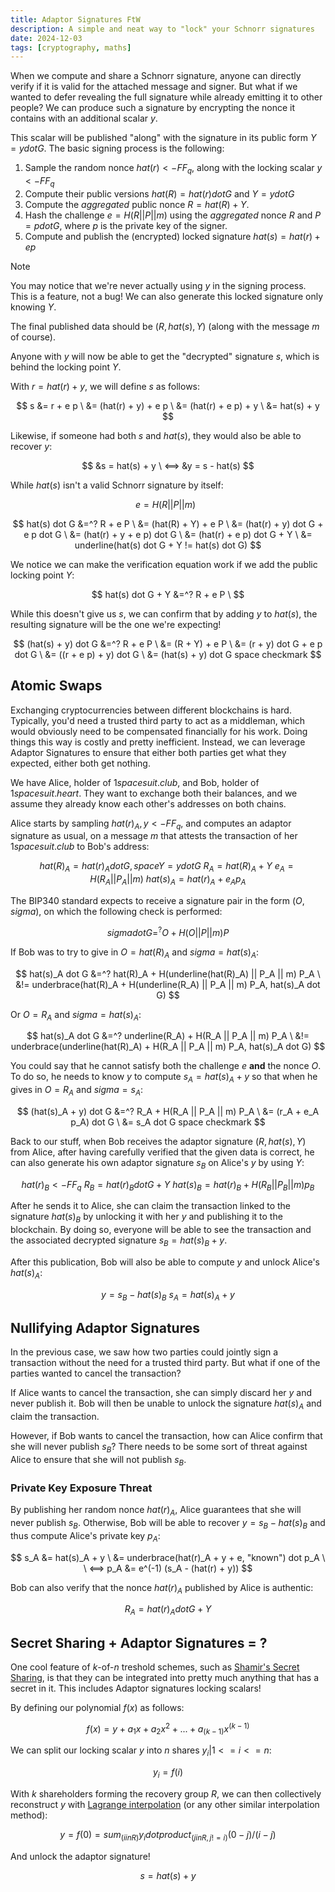 ```yaml
---
title: Adaptor Signatures FtW
description: A simple and neat way to "lock" your Schnorr signatures
date: 2024-12-03
tags: [cryptography, maths]
---
```


When we compute and share a Schnorr signature, anyone can directly verify if it is valid for the attached message and signer. But what if we wanted to defer revealing the full signature while already emitting it to other people? We can produce such a signature by encrypting the nonce it contains with an additional scalar $y$.

This scalar will be published "along" with the signature in its public form $Y = y dot G$. The basic signing process is the following:

1. Sample the random nonce $hat(r) <- FF_q$, along with the locking scalar $y <- FF_q$
2. Compute their public versions $hat(R) = hat(r) dot G$ and $Y = y dot G$
3. Compute the _aggregated_ public nonce $R = hat(R) + Y$.
4. Hash the challenge $e = H(R || P || m)$ using the _aggregated_ nonce $R$ and $P = p dot G$, where $p$ is the private key of the signer.
5. Compute and publish the (encrypted) locked signature $hat(s) = hat(r) + e p$

> [!NOTE]
> You may notice that we're never actually using $y$ in the signing process. This is a feature, not a bug! We can also generate this locked signature only knowing $Y$.

The final published data should be $(R, hat(s), Y)$ (along with the message $m$ of course).

Anyone with $y$ will now be able to get the "decrypted" signature $s$, which is behind the locking point $Y$.

With $r = hat(r) + y$, we will define $s$ as follows:

$$
s &= r + e p \
  &= (hat(r) + y) + e p \
  &= (hat(r) + e p) + y \
  &= hat(s) + y
$$

Likewise, if someone had both $s$ and $hat(s)$, they would also be able to recover $y$:

$$
&s = hat(s) + y \
<==> &y = s - hat(s)
$$

While $hat(s)$ isn't a valid Schnorr signature by itself:

$$
e = H(R || P || m) \ \
$$

$$
hat(s) dot G &=^? R + e P \
             &= (hat(R) + Y) + e P \
             &= (hat(r) + y) dot G + e p dot G \
             &= (hat(r) + y + e p) dot G \
             &= (hat(r) + e p) dot G + Y \
             &= underline(hat(s) dot G + Y != hat(s) dot G)
$$

We notice we can make the verification equation work if we add the public locking point $Y$:

$$
hat(s) dot G + Y &=^? R + e P \
$$

While this doesn't give us $s$, we can confirm that by adding $y$ to $hat(s)$, the resulting signature will be the one we're expecting!

$$
(hat(s) + y) dot G &=^? R + e P \
                   &= (R + Y) + e P \
                   &= (r + y) dot G + e p dot G \
                   &= ((r + e p) + y) dot G \
                   &= (hat(s) + y) dot G space checkmark
$$

## Atomic Swaps

Exchanging cryptocurrencies between different blockchains is hard. Typically, you'd need a trusted third party to act as a middleman, which would obviously need to be compensated financially for his work. Doing things this way is costly and pretty inefficient. Instead, we can leverage Adaptor Signatures to ensure that either both parties get what they expected, either both get nothing.

We have Alice, holder of $1 space suit.club$, and Bob, holder of $1 space suit.heart$. They want to exchange both their balances, and we assume they already know each other's addresses on both chains.

Alice starts by sampling $hat(r)_A, y <- FF_q$, and computes an adaptor signature as usual, on a message $m$ that attests the transaction of her $1 space suit.club$ to Bob's address:

$$
hat(R)_A = hat(r)_A dot G, space Y = y dot G \
R_A = hat(R)_A + Y \
e_A = H(R_A || P_A || m) \
hat(s)_A = hat(r)_A + e_A p_A
$$

The BIP340 standard expects to receive a signature pair in the form $(O, sigma)$, on which the following check is performed:

$$
sigma dot G =^? O + H(O || P || m) P
$$

If Bob was to try to give in $O = hat(R)_A$ and $sigma = hat(s)_A$:

$$
hat(s)_A dot G &=^? hat(R)_A + H(underline(hat(R)_A) || P_A || m) P_A \
             &!= underbrace(hat(R)_A + H(underline(R_A) || P_A || m) P_A, hat(s)_A dot G)
$$

Or $O = R_A$ and $sigma = hat(s)_A$:

$$
hat(s)_A dot G &=^? underline(R_A) + H(R_A || P_A || m) P_A \
             &!= underbrace(underline(hat(R)_A) + H(R_A || P_A || m) P_A, hat(s)_A dot G)
$$

You could say that he cannot satisfy both the challenge $e$ **and** the nonce $O$. To do so, he needs to know $y$ to compute $s_A = hat(s)_A + y$ so that when he gives in $O = R_A$ and $sigma = s_A$:

$$
(hat(s)_A + y) dot G &=^? R_A + H(R_A || P_A || m) P_A \
                   &= (r_A + e_A p_A) dot G \
                   &= s_A dot G space checkmark
$$

Back to our stuff, when Bob receives the adaptor signature $(R, hat(s), Y)$ from Alice, after having carefully verified that the given data is correct, he can also generate his own adaptor signature $s_B$ on Alice's $y$ by using $Y$:

$$
hat(r)_B <- FF_q \
R_B = hat(r)_B dot G + Y \
hat(s)_B = hat(r)_B + H(R_B || P_B || m) p_B
$$

After he sends it to Alice, she can claim the transaction linked to the signature $hat(s)_B$ by unlocking it with her $y$ and publishing it to the blockchain. By doing so, everyone will be able to see the transaction and the associated decrypted signature $s_B = hat(s)_B + y$.

After this publication, Bob will also be able to compute $y$ and unlock Alice's $hat(s)_A$:

$$
y = s_B - hat(s)_B \
s_A = hat(s)_A + y
$$

## Nullifying Adaptor Signatures

In the previous case, we saw how two parties could jointly sign a transaction without the need for a trusted third party. But what if one of the parties wanted to cancel the transaction? 

If Alice wants to cancel the transaction, she can simply discard her $y$ and never publish it. Bob will then be unable to unlock the signature $hat(s)_A$ and claim the transaction.

However, if Bob wants to cancel the transaction, how can Alice confirm that she will never publish $s_B$? There needs to be some sort of threat against Alice to ensure that she will not publish $s_B$.

### Private Key Exposure Threat

By publishing her random nonce $hat(r)_A$, Alice guarantees that she will never publish $s_B$. Otherwise, Bob will be able to recover $y = s_B - hat(s)_B$ and thus compute Alice's private key $p_A$:

$$
s_A &= hat(s)_A + y \
    &= underbrace(hat(r)_A + y + e, "known") dot p_A \ \
<==> p_A &= e^(-1) (s_A - (hat(r) + y))
$$

Bob can also verify that the nonce $hat(r)_A$ published by Alice is authentic:

$$
R_A = hat(r)_A dot G + Y
$$

## Secret Sharing + Adaptor Signatures = ?

One cool feature of $k$-of-$n$ treshold schemes, such as [Shamir's Secret Sharing](/posts/shamir), is that they can be integrated into pretty much anything that has a secret in it. This includes Adaptor signatures locking scalars!

By defining our polynomial $f(x)$ as follows:

$$
f(x) = y + a_1 x + a_2 x^2 + ... + a_(k-1) x^(k-1)
$$

We can split our locking scalar $y$ into $n$ shares $y_i | 1 <= i <= n$:

$$
y_i = f(i)
$$

With $k$ shareholders forming the recovery group $R$, we can then collectively reconstruct $y$ with [Lagrange interpolation](/posts/lagrange) (or any other similar interpolation method):

$$
y = f(0) = sum_(i in R) y_i dot product_(j in R, j!=i) (0-j)/(i-j)
$$

And unlock the adaptor signature!

$$
s = hat(s) + y
$$